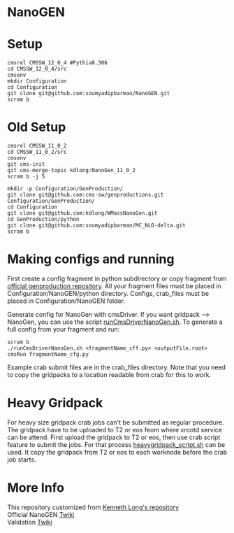 # NanoGEN

# Setup

```
cmsrel CMSSW_12_0_4 #Pythia8.306
cd CMSSW_12_0_4/src
cmsenv
mkdir Configuration
cd Configuration
git clone git@github.com:soumyadipbarman/NanoGEN.git
scram b
```

# Old Setup

```
cmsrel CMSSW_11_0_2
cd CMSSW_11_0_2/src
cmsenv
git cms-init
git cms-merge-topic kdlong:NanoGen_11_0_2
scram b -j 5

mkdir -p Configuration/GenProduction/
git clone git@github.com:cms-sw/genproductions.git Configuration/GenProduction/
cd Configuration
git clone git@github.com:kdlong/WMassNanoGen.git 
cd GenProduction/python
git clone git@github.com:soumyadipbarman/MC_NLO-delta.git
scram b
```

# Making configs and running
First create a config fragment in python subdirectory or copy fragment from [official genproduction repository](https://github.com/cms-sw/genproductions/tree/master/genfragments). All your fragment files must be placed in Configuration/NanoGEN/python directory. Configs, crab_files must be placed in Configuration/NanoGEN folder.

Generate config for NanoGen with cmsDriver. If you want gridpack --> NanoGen, you can use the script [runCmsDriverNanoGen.sh](runCmsDriverNanoGen.sh). To generate a full config from your fragment and run:

```
scram b
./runCmsDriverNanoGen.sh <fragmentName_cff.py> <outputFile.root>
cmsRun fragmentName_cfg.py
```

Example crab submit files are in the crab_files directory. Note that you need to copy the gridpacks to a location readable from crab for this to work.

# Heavy Gridpack
For heavy size gridpack crab jobs can't be submitted as regular procedure. The gridpack have to be uploaded to T2 or eos feom where xrootd service can be attend. First upload the gridpack to T2 or eos, then use crab script feature to submit the jobs. For that process [heavygridpack_script.sh](crab_files/heavygridpack_script.sh) can be used. It copy the gridpack from T2 or eos to each worknode before the crab job starts.

# More Info
This repository customized from [Kenneth Long's repository](https://github.com/kdlong/WMassNanoGen) \
Official NanoGEN [Twiki](https://twiki.cern.ch/twiki/bin/viewauth/CMS/NanoGen) \
Validation [Twiki](https://twiki.cern.ch/twiki/bin/view/CMS/GeneratorValidation#Validation_Workflow)

